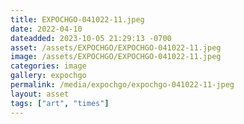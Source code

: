 ```yaml
---
title: EXPOCHGO-041022-11.jpeg
date: 2022-04-10
dateadded: 2023-10-05 21:29:13 -0700
asset: /assets/EXPOCHGO/EXPOCHGO-041022-11.jpeg
image: /assets/EXPOCHGO/EXPOCHGO-041022-11.jpeg
categories: image
gallery: expochgo
permalink: /media/expochgo/expochgo-041022-11-jpeg
layout: asset
tags: ["art", "times"]
--- 
```

